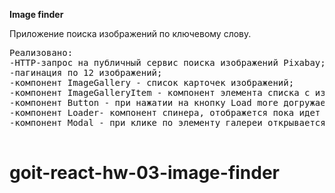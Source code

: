 **Image finder**

Приложение поиска изображений по ключевому слову.

<pre>
Реализовано: 
-HTTP-запрос на публичный сервис поиска изображений Pixabay;
-пагинация по 12 изображений; 
-компонент ImageGallery - список карточек изображений;
-компонент ImageGalleryItem - компонент элемента списка с изображением;
-компонент Button - при нажатии на кнопку Load more догружается следующая порция изображений и рендериться вместе с предыдущими. После загрузки и рендера новой партии изображений страница плавно скролиться;
-компонент Loader- компонент спинера, отображется пока идет загрузка изобаржений. Использован компонент react-loader-spinner;
-компонент Modal - при клике по элементу галереи открывается модальное окно с темным оверлеем и отображаться большая версия изображения. Модальное окно закрывается по нажатию клавиши ESC или по клику на оверлее.

</pre>

# goit-react-hw-03-image-finder
